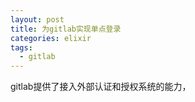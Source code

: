 ```yaml
---
layout: post
title: 为gitlab实现单点登录
categories: elixir
tags:
  - gitlab
---
```


gitlab提供了接入外部认证和授权系统的能力，
